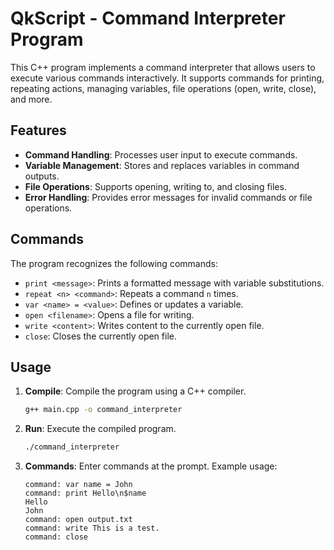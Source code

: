 # QkScript - Command Interpreter Program

This C++ program implements a command interpreter that allows users to execute various commands interactively. It supports commands for printing, repeating actions, managing variables, file operations (open, write, close), and more.

## Features

- **Command Handling**: Processes user input to execute commands.
- **Variable Management**: Stores and replaces variables in command outputs.
- **File Operations**: Supports opening, writing to, and closing files.
- **Error Handling**: Provides error messages for invalid commands or file operations.

## Commands

The program recognizes the following commands:

- `print <message>`: Prints a formatted message with variable substitutions.
- `repeat <n> <command>`: Repeats a command `n` times.
- `var <name> = <value>`: Defines or updates a variable.
- `open <filename>`: Opens a file for writing.
- `write <content>`: Writes content to the currently open file.
- `close`: Closes the currently open file.

## Usage

1. **Compile**: Compile the program using a C++ compiler.
   
   ```bash
   g++ main.cpp -o command_interpreter
   ```

2. **Run**: Execute the compiled program.

   ```bash
   ./command_interpreter
   ```

3. **Commands**: Enter commands at the prompt. Example usage:
   
   ```plaintext
   command: var name = John
   command: print Hello\n$name
   Hello
   John
   command: open output.txt
   command: write This is a test.
   command: close
   ```

